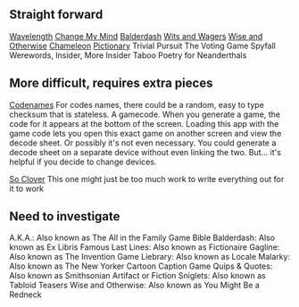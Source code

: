 Straight forward
---
[Wavelength](https://boardgamegeek.com/boardgame/262543/wavelength)
[Change My Mind](https://boardgamegeek.com/boardgame/386961/change-my-mind)
[Balderdash](https://boardgamegeek.com/boardgame/163/balderdash)
[Wits and Wagers](https://boardgamegeek.com/boardgame/20100/wits-and-wagers)
[Wise and Otherwise](https://boardgamegeek.com/boardgame/2652/wise-and-otherwise)
[Chameleon](https://boardgamegeek.com/boardgame/227072/the-chameleon)
[Pictionary](https://boardgamegeek.com/boardgame/2281/pictionary)
Trivial Pursuit
The Voting Game
Spyfall
Werewords, Insider, More Insider
Taboo
Poetry for Neanderthals

More difficult, requires extra pieces
---
[Codenames](https://boardgamegeek.com/boardgame/178900/codenames)
For codes names, there could be a random, easy to type checksum that is
stateless. A gamecode. When you generate a game, the code for it appears at
the bottom of the screen. Loading this app with the game code lets you open
this exact game on another screen and view the decode sheet. Or possibly it's
not even necessary. You could generate a decode sheet on a separate device
without even linking the two. But... it's helpful if you decide to change
devices.

[So Clover](https://boardgamegeek.com/boardgame/329839/so-clover)
This one might just be too much work to write everything out for it to work

Need to investigate
---
A.K.A.: Also known as The All in the Family Game
Bible Balderdash: Also known as Ex Libris
Famous Last Lines: Also known as Fictionaire
Gagline: Also known as The Invention Game
Liebrary: Also known as Locale
Malarky: Also known as The New Yorker Cartoon Caption Game
Quips & Quotes: Also known as Smithsonian Artifact or Fiction
Sniglets: Also known as Tabloid Teasers
Wise and Otherwise: Also known as You Might Be a Redneck
